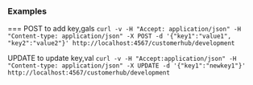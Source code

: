 ### Examples
===
POST to add key,gals
`curl -v -H "Accept: application/json" -H "Content-type:
application/json" -X POST -d '{"key1":"value1", "key2":"value2"}'
http://localhost:4567/customerhub/development`

UPDATE to update key,val
`curl -v -H "Accept:application/json" -H "Content-type:
application/json" -X UPDATE -d '{"key1":"newkey1"}'
http://localhost:4567/customerhub/development`
